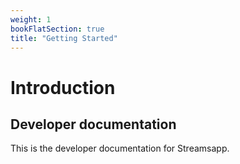 ```yaml
---
weight: 1
bookFlatSection: true
title: "Getting Started"
---
```


# Introduction

## Developer documentation

This is the developer documentation for Streamsapp.
